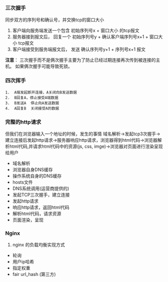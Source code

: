 ### 三次握手
   同步双方的序列号和确认号，并交换tcp的窗口大小
   1. 客户端向服务端发送一个包含 初始序列号x + 窗口大小 的tcp报文
   2. 服务器接到报文后， 回复一个 初始序列号y + 确认客户端序列号x+1 + 窗口大小 tcp报文
   3. 客户端接受到服务端报文后， 发送 确认序列号y+1 + 序列号x+1 报文

   **注意**： 三次握手而不是俩次握手主要为了防止已经过期连接再次传到被连接的主机。
       如果俩次握手可能导致死锁。

### 四次挥手
    1.  A端发起断开连接，A关闭向B发送数据
    2.  B回复A，停止接受A端数据
    3.  B发送A  停止向A发送数据
    4.  A回复B  关闭接受A的数据

### 完整的http请求
但我们在浏览器输入一个地址的时候，发生的事情
域名解析->发起tcp3次握手->建立连接后发起http请求->服务器响应http请求，浏览器得到html代码->浏览器解析html代码,并请求html代码中的资源(js, css, imge)->浏览器对页面进行渲染呈现给用户
- 域名解析
 - 浏览器自身DNS缓存
 - 操作系统自身的DNS缓存
 - hosts文件
 - DNS系统调用(运营商提供的)
- 发起TCP三次握手，建立连接
- 发起http请求
- 响应http请求，返回html代码
- 解析html代码，请求资源
- 页面渲染，呈现

### Nginx

1. nginx 的负载均衡实现方式
 - 轮询
 - 用户ip哈希
 - 指定权重
 - fair url_hash (第三方)
  
